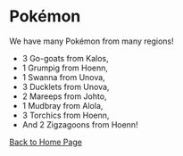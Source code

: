 # Pokémon
We have many Pokémon from many regions!
- 3 Go-goats from Kalos,
- 1 Grumpig from Hoenn,
- 1 Swanna from Unova,
- 3 Ducklets from Unova,
- 2 Mareeps from Johto,
- 1 Mudbray from Alola,
- 3 Torchics from Hoenn,
- And 2 Zigzagoons from Hoenn!

[Back to Home Page](https://xink11.github.io/Go-Goat-Petting-Zoo/)
